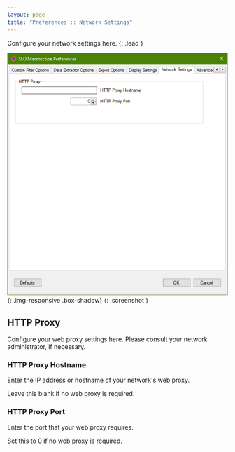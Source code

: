 ```yaml
---
layout: page
title: "Preferences :: Network Settings"
---
```


Configure your network settings here.
{: .lead }

![SEO Macroscope network settings](../../images/preferences-network-settings.png){: .img-responsive .box-shadow}
{: .screenshot }

## HTTP Proxy

Configure your web proxy settings here. Please consult your network administrator, if necessary.

### HTTP Proxy Hostname

Enter the IP address or hostname of your network's web proxy.

Leave this blank if no web proxy is required.

### HTTP Proxy Port

Enter the port that your web proxy requires.

Set this to 0 if no web proxy is required.
